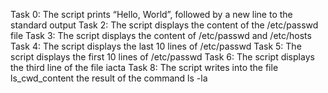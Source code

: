Task 0: The script prints “Hello, World”, followed by a new line to the standard output
Task 2: The script displays the content of the /etc/passwd file
Task 3: The script displays the content of /etc/passwd and /etc/hosts
Task 4: The script displays the last 10 lines of /etc/passwd
Task 5: The script displays the first 10 lines of /etc/passwd
Task 6: The script displays the third line of the file iacta
Task 8: The script writes into the file ls_cwd_content the result of the command ls -la
